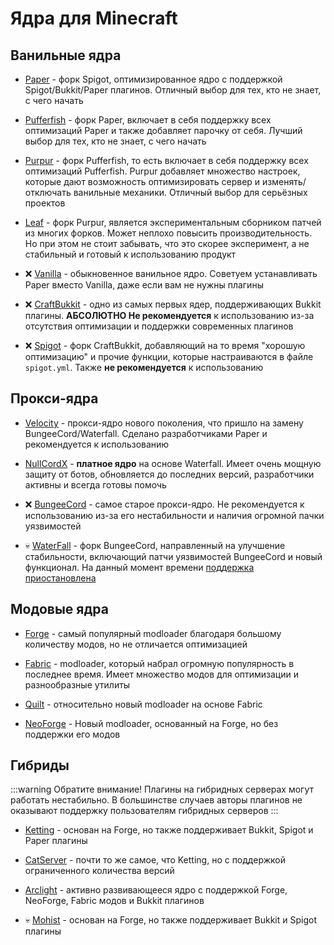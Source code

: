 # Ядра для Minecraft

## Ванильные ядра

- [Paper](https://papermc.io/software/paper) - форк Spigot, оптимизированное ядро с поддержкой Spigot/Bukkit/Paper плагинов.
Отличный выбор для тех, кто не знает, с чего начать

- [Pufferfish](https://pufferfish.host/downloads) - форк Paper, включает в себя поддержку всех оптимизаций Paper и также добавляет парочку от себя.
Лучший выбор для тех, кто не знает, с чего начать

- [Purpur](https://purpurmc.org) - форк Pufferfish, то есть включает в себя поддержку всех оптимизаций Pufferfish.
Purpur добавляет множество настроек, которые дают возможность оптимизировать сервер и изменять/отключать ванильные механики.
Отличный выбор для серьёзных проектов

- [Leaf](https://www.leafmc.one) - форк Purpur, является экспериментальным сборником патчей из многих форков.
Может неплохо повысить производительность.
Но при этом не стоит забывать, что это скорее эксперимент, а не стабильный и готовый к использованию продукт

- ❌ [Vanilla](https://getbukkit.org/download/vanilla) - обыкновенное ванильное ядро.
Советуем устанавливать Paper вместо Vanilla, даже если вам не нужны плагины

- ❌ [CraftBukkit](https://getbukkit.org/download/craftbukkit) - одно из самых первых ядер, поддерживающих Bukkit плагины.
**АБСОЛЮТНО Не рекомендуется** к использованию из-за отсутствия оптимизации и поддержки современных плагинов

- ❌ [Spigot](https://getbukkit.org/download/spigot) - форк CraftBukkit, добавляющий на то время "хорошую оптимизацию" и прочие функции, которые настраиваются в файле `spigot.yml`.
Также **не рекомендуется** к использованию

## Прокси-ядра

- [Velocity](https://papermc.io/software/velocity) - прокси-ядро нового поколения, что пришло на замену BungeeCord/Waterfall.
Сделано разработчиками Paper и рекомендуется к использованию

- [NullCordX](https://builtbybit.com/resources/nullcordx-lightweight-antibot.22322) - **платное ядро** на основе Waterfall.
Имеет очень мощную защиту от ботов, обновляется до последних версий, разработчики активны и всегда готовы помочь
 
- ❌ [BungeeCord](https://www.spigotmc.org/wiki/bungeecord) - самое старое прокси-ядро.
Не рекомендуется к использованию из-за его нестабильности и наличия огромной пачки уязвимостей

- 💀 [WaterFall](https://papermc.io/software/waterfall) - форк BungeeCord, направленный на улучшение стабильности, включающий патчи уязвимостей BungeeCord и новый функционал.
На данный момент времени [поддержка приостановлена](https://forums.papermc.io/threads/1088)

## Модовые ядра

- [Forge](https://files.minecraftforge.net/net/minecraftforge/forge) - самый популярный modloader благодаря большому количеству модов, но не отличается оптимизацией

- [Fabric](https://fabricmc.net/use/server) - modloader, который набрал огромную популярность в последнее время.
Имеет множество модов для оптимизации и разнообразные утилиты

- [Quilt](https://quiltmc.org/en/install/server) - относительно новый modloader на основе Fabric

- [NeoForge](https://neoforged.net) - Новый modloader, основанный на Forge, но без поддержки его модов

## Гибриды

:::warning Обратите внимание!
Плагины на гибридных серверах могут работать нестабильно.
В большинстве случаев авторы плагинов не оказывают поддержку пользователям гибридных серверов
:::

- [Ketting](https://kettingpowered.org) - основан на Forge, но также поддерживает Bukkit, Spigot и Paper плагины

- [CatServer](https://catmc.org) - почти то же самое, что Ketting, но с поддержкой ограниченного количества версий

- [Arclight](https://github.com/IzzelAliz/Arclight) - активно развивающееся ядро с поддержкой Forge, NeoForge, Fabric модов и Bukkit плагинов

- 💀 [Mohist](https://mohistmc.com) - основан на Forge, но также поддерживает Bukkit и Spigot плагины